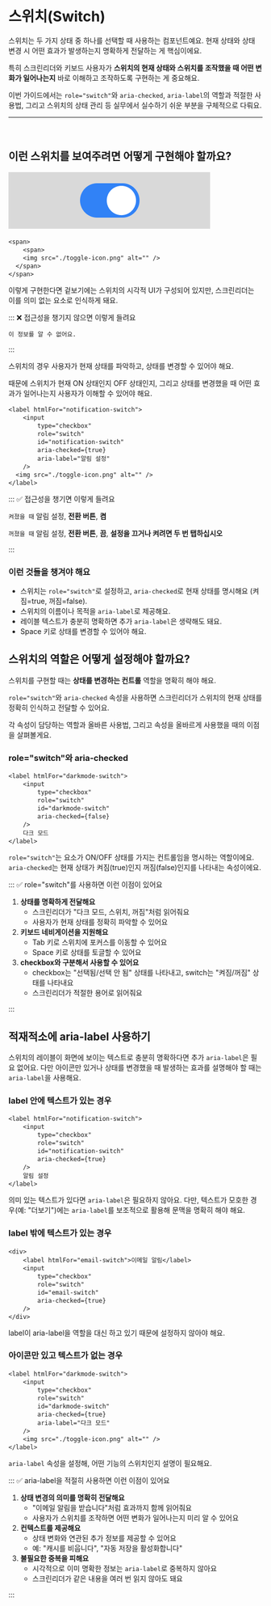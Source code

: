 # 스위치(Switch)

스위치는 두 가지 상태 중 하나를 선택할 때 사용하는 컴포넌트예요. 
현재 상태와 상태 변경 시 어떤 효과가 발생하는지 명확하게 전달하는 게 핵심이에요.

특히 스크린리더와 키보드 사용자가 **스위치의 현재 상태와 스위치를 조작했을 때 어떤 변화가 일어나는지** 바로 이해하고 조작하도록 구현하는 게 중요해요.

이번 가이드에서는 `role="switch"`와 `aria-checked`, `aria-label`의 역할과 적절한 사용법, 그리고 스위치의 상태 관리 등 실무에서 실수하기 쉬운 부분을 구체적으로 다뤄요.

---

<br />

## 이런 스위치를 보여주려면 어떻게 구현해야 할까요?

![스위치 예시](../images/switch.png)

```tsx
<span>
	<span>
    <img src="./toggle-icon.png" alt="" />
  </span>
</span>
```

이렇게 구현한다면 겉보기에는 스위치의 시각적 UI가 구성되어 있지만, 스크린리더는 이를 의미 없는 요소로 인식하게 돼요.

::: ❌ 접근성을 챙기지 않으면 이렇게 들려요

`이 정보를 알 수 없어요.`

:::

스위치의 경우 사용자가 현재 상태를 파악하고, 상태를 변경할 수 있어야 해요.

때문에 스위치가 현재 ON 상태인지 OFF 상태인지, 그리고 상태를 변경했을 때 어떤 효과가 일어나는지 사용자가 이해할 수 있어야 해요.

```tsx
<label htmlFor="notification-switch">
	<input 
		type="checkbox" 
		role="switch"
		id="notification-switch"
		aria-checked={true}
		aria-label="알림 설정"
	/>
  <img src="./toggle-icon.png" alt="" />
</label>
```

::: ✅ 접근성을 챙기면 이렇게 들려요

`켜졌을 때`
알림 설정, **전환 버튼**, **켬**

`꺼졌을 때`
알림 설정, **전환 버튼**, **끔**, **설정을 끄거나 켜려면 두 번 탭하십시오**

:::

### 이런 것들을 챙겨야 해요

- 스위치는 `role="switch"`로 설정하고, `aria-checked`로 현재 상태를 명시해요 (켜짐=true, 꺼짐=false).
- 스위치의 이름이나 목적을 `aria-label`로 제공해요.
- 레이블 텍스트가 충분히 명확하면 추가 `aria-label`은 생략해도 돼요.
- Space 키로 상태를 변경할 수 있어야 해요.

## 스위치의 역할은 어떻게 설정해야 할까요?

스위치를 구현할 때는 **상태를 변경하는 컨트롤** 역할을 명확히 해야 해요.

`role="switch"`와 `aria-checked` 속성을 사용하면 스크린리더가 스위치의 현재 상태를 정확히 인식하고 전달할 수 있어요.

각 속성이 담당하는 역할과 올바른 사용법, 그리고 속성을 올바르게 사용했을 때의 이점을 살펴볼게요.

### role="switch"와 aria-checked

```tsx
<label htmlFor="darkmode-switch">
	<input 
		type="checkbox" 
		role="switch"
		id="darkmode-switch"
		aria-checked={false}
	/>
	다크 모드
</label>
```

`role="switch"`는 요소가 ON/OFF 상태를 가지는 컨트롤임을 명시하는 역할이에요. <br />
`aria-checked`는 현재 상태가 켜짐(true)인지 꺼짐(false)인지를 나타내는 속성이에요.

::: ✅ role="switch"를 사용하면 이런 이점이 있어요

1. **상태를 명확하게 전달해요**
   - 스크린리더가 "다크 모드, 스위치, 꺼짐"처럼 읽어줘요
   - 사용자가 현재 상태를 정확히 파악할 수 있어요
2. **키보드 네비게이션을 지원해요**
   - Tab 키로 스위치에 포커스를 이동할 수 있어요
   - Space 키로 상태를 토글할 수 있어요
3. **checkbox와 구분해서 사용할 수 있어요**
   - checkbox는 "선택됨/선택 안 됨" 상태를 나타내고, switch는 "켜짐/꺼짐" 상태를 나타내요
   - 스크린리더가 적절한 용어로 읽어줘요

:::

## 적재적소에 aria-label 사용하기

스위치의 레이블이 화면에 보이는 텍스트로 충분히 명확하다면 추가 `aria-label`은 필요 없어요. 다만 아이콘만 있거나 상태를 변경했을 때 발생하는 효과를 설명해야 할 때는 `aria-label`을 사용해요.

### label 안에 텍스트가 있는 경우 

```tsx
<label htmlFor="notification-switch">
	<input 
		type="checkbox" 
		role="switch"
		id="notification-switch"
		aria-checked={true}
	/>
	알림 설정
</label>
```
의미 있는 텍스트가 있다면 `aria-label`은 필요하지 않아요.
다만, 텍스트가 모호한 경우(예: "더보기")에는 `aria-label`를 보조적으로 활용해 문맥을 명확히 해야 해요.

### label 밖에 텍스트가 있는 경우
```tsx
<div>
	<label htmlFor="email-switch">이메일 알림</label>
	<input 
		type="checkbox" 
		role="switch"
		id="email-switch"
		aria-checked={true}
	/>
</div>
```
label이 aria-label을 역할을 대신 하고 있기 때문에 설정하지 않아야 해요.


### 아이콘만 있고 텍스트가 없는 경우
```tsx
<label htmlFor="darkmode-switch">
	<input 
		type="checkbox" 
		role="switch"
		id="darkmode-switch"
		aria-checked={true}
		aria-label="다크 모드"
	/>
	<img src="./toggle-icon.png" alt="" />
</label>
```
`aria-label` 속성을 설정해, 어떤 기능의 스위치인지 설명이 필요해요.



::: ✅ aria-label을 적절히 사용하면 이런 이점이 있어요

1. **상태 변경의 의미를 명확히 전달해요**
   - "이메일 알림을 받습니다"처럼 효과까지 함께 읽어줘요
   - 사용자가 스위치를 조작하면 어떤 변화가 일어나는지 미리 알 수 있어요
2. **컨텍스트를 제공해요**
   - 상태 변화와 연관된 추가 정보를 제공할 수 있어요
   - 예: "캐시를 비웁니다", "자동 저장을 활성화합니다"
3. **불필요한 중복을 피해요**
   - 시각적으로 이미 명확한 정보는 `aria-label`로 중복하지 않아요
   - 스크린리더가 같은 내용을 여러 번 읽지 않아도 돼요

:::
